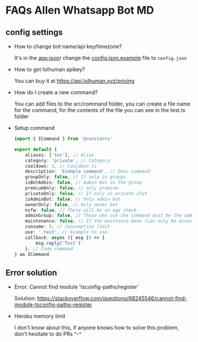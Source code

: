 # FAQs Allen Whatsapp Bot MD

## config settings

-   How to change bot name/api key/timezone?

    It's in the [app.json](https://github.com/Paiiss/bot-wa/blob/master/app.json)/ change the [config.json.example](https://github.com/Paiiss/bot-wa/blob/master/config.json.example) file to `config.json`

-   How to get lolhuman apikey?

    You can buy it at https://api.lolhuman.xyz/pricing

-   How do I create a new command?

    You can add files to the src/command folder, you can create a file name for the command, for the contents of the file you can see in the test.ts folder

-   Setup command

    ```ts
    import { ICommand } from '@constants'

    export default {
        aliases: ['tes'], // Alias
        category: 'private', // Category
        cooldown: 1, // Cooldown 1s
        description: 'Example command', // Desc command
        groupOnly: false, // If only in groups
        isBotAdmin: false, // Admin bot in the group
        premiumOnly: false, // only premium
        privateOnly: false, // If only in private chat
        isAdminBot: false, // Only admin bot
        ownerOnly: false, // Only owner bot
        nsfw: false, // There will be an age check
        adminGroup: false, // Those who use the command must be the admin group
        maintenance: false, // If the maintance menu (can only be accessed by the owner)
        consume: 5, // Consumption limit
        use: '.test', // Example to use
        callback: async ({ msg }) => {
            msg.reply('Test')
        }, // Code command
    } as ICommand
    ```

## Error solution

-   Error: Cannot find module 'tsconfig-paths/register'

    Solution: https://stackoverflow.com/questions/68245546/cannot-find-module-tsconfig-paths-register

*   Heroku memory limit

    I don't know about this, if anyone knows how to solve this problem, don't hesitate to do PRs ^-^
